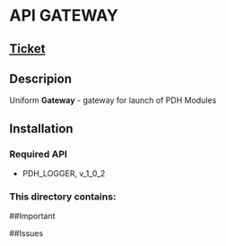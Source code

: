 # API GATEWAY

## [Ticket](https://jira.wiley.com/browse/PDH-733)

## Descripion
Uniform **Gateway** - gateway for launch of PDH Modules

## Installation
### Required API
- PDH_LOGGER, v_1_0_2

### This directory contains:


##Important

##Issues
